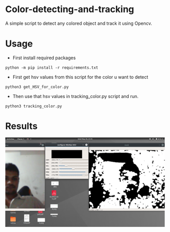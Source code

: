 # Color-detecting-and-tracking

A simple script to detect any colored object and track it using Opencv.

# Usage
* First install required packages
```
python -m pip install -r requirements.txt
```

* First get hsv values from this script for the color u want to detect
```
python3 get_HSV_for_color.py
```

* Then use that hsv values in tracking_color.py script and run.
```
python3 tracking_color.py
```

# Results
![get_hsv](/images/result1.png)


